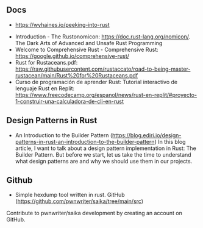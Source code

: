 
## Docs

+ https://wyhaines.io/peeking-into-rust
* Introduction - The Rustonomicon: https://doc.rust-lang.org/nomicon/. The Dark Arts of Advanced and Unsafe Rust Programming
* Welcome to Comprehensive Rust - Comprehensive Rust: https://google.github.io/comprehensive-rust/
* Rust for Rustaceans.pdf: https://raw.githubusercontent.com/rustaccato/road-to-being-master-rustacean/main/Rust%20for%20Rustaceans.pdf
* Curso de programación de aprender Rust: Tutorial interactivo de lenguaje Rust en Replit: https://www.freecodecamp.org/espanol/news/rust-en-replit/#proyecto-1-construir-una-calculadora-de-cli-en-rust

## Design Patterns in Rust 

* An Introduction to the Builder Pattern (https://blog.ediri.io/design-patterns-in-rust-an-introduction-to-the-builder-pattern) In this blog article, I want to talk about a design pattern implementation in Rust: The Builder Pattern. But before we start, let us take the time to understand what design patterns are and why we should use them in our projects.

## Github

* Simple hexdump tool written in rust. GitHub (https://github.com/pwnwriter/saika/tree/main/src)

Contribute to pwnwriter/saika development by creating an account on GitHub.


